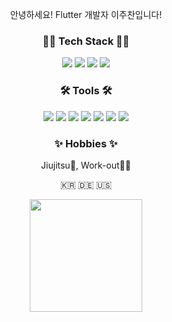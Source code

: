 <p align="center">
안녕하세요! Flutter 개발자 이주찬입니다!
</p>
<h3 align="center">🧑‍💻 Tech Stack 🧑‍💻</h3>
<p align="center">
<img src="https://img.shields.io/badge/Flutter-02569B?style=flat-square&logo=Flutter&logoColor=white"/></a> <img src="https://img.shields.io/badge/TypeScript-3178C6?style=flat-square&logo=TypeScript&logoColor=white"/></a> <img src="https://img.shields.io/badge/Ruby on Rails-FF0000?style=flat-square&logo=RubyonRails&logoColor=white"/></a> <img src="https://img.shields.io/badge/Rust-FF0000?style=flat-square&logo=Rust&logoColor=white"/></a>
</p>
<h3 align="center"> 🛠 Tools 🛠</h3>
<p align="center">
<img src="https://img.shields.io/badge/Slack-4A154B?style=flat-square&logo=Slack&logoColor=white"/></a>
<img src="https://img.shields.io/badge/GitHub-181717?style=flat-square&logo=GitHub&logoColor=white"/></a>
<img src="https://img.shields.io/badge/Notion-000000?style=flat-square&logo=Notion&logoColor=white"/></a>
<img src="https://img.shields.io/badge/Jira-0052CC?style=flat-square&logo=Jira&logoColor=white"/></a>
<img src="https://img.shields.io/badge/Confluence-172B4D?style=flat-square&logo=Confluence&logoColor=white"/></a>
<img src="https://img.shields.io/badge/Postman-FF6C37?style=flat-square&logo=Postman&logoColor=white"/></a>
<img src="https://img.shields.io/badge/Figma-F24E1E?style=flat-square&logo=Figma&logoColor=white"/></a>
</p>
<h3 align="center">✨ Hobbies ✨</h3>
<p align="center">
Jiujitsu🥋, Work-out💪🏻
</p>
<p align="center">
 🇰🇷 🇩🇪 🇺🇸
</p>
<p align="center">
<a href="https://github.com/NoahFlatfish"><img align="center" style="height:180px" src="https://github-readme-stats.vercel.app/api/top-langs/?username=NoahFlatfish&layout=compact&theme=nord&hide_border=true" /></a> 
</p>
<br>
